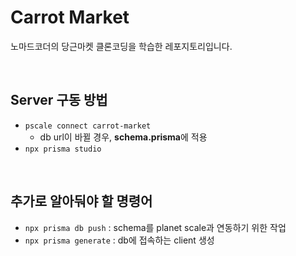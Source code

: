 # Carrot Market

노마드코더의 당근마켓 클론코딩을 학습한 레포지토리입니다.

<br>

## Server 구동 방법

- `pscale connect carrot-market`
  - db url이 바뀔 경우, **schema.prisma**에 적용
- `npx prisma studio`

<br>

## 추가로 알아둬야 할 명령어

- `npx prisma db push` : schema를 planet scale과 연동하기 위한 작업
- `npx prisma generate` : db에 접속하는 client 생성
